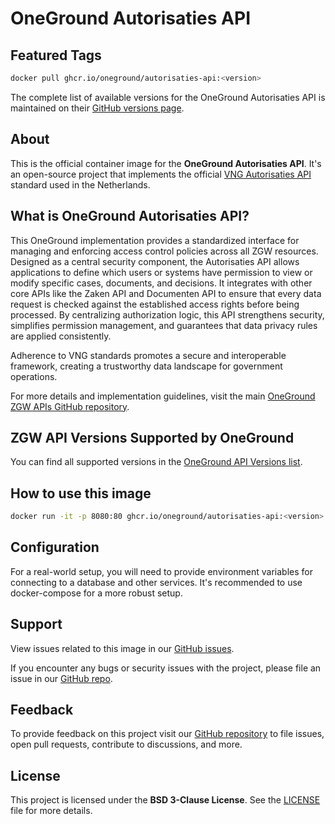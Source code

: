 # OneGround Autorisaties API

## Featured Tags

 ```bash
 docker pull ghcr.io/oneground/autorisaties-api:<version>
 ```

The complete list of available versions for the OneGround Autorisaties API is maintained on their [GitHub versions page](https://github.com/OneGround/ZGW-APIs/pkgs/container/autorisaties-api/versions).

## About

This is the official container image for the **OneGround Autorisaties API**. It's an open-source project that implements the official [VNG Autorisaties API](https://vng-realisatie.github.io/gemma-zaken/standaard/autorisaties) standard used in the Netherlands.

## What is OneGround Autorisaties API?

This OneGround implementation provides a standardized interface for managing and enforcing access control policies across all ZGW resources. Designed as a central security component, the Autorisaties API allows applications to define which users or systems have permission to view or modify specific cases, documents, and decisions. It integrates with other core APIs like the Zaken API and Documenten API to ensure that every data request is checked against the established access rights before being processed. By centralizing authorization logic, this API strengthens security, simplifies permission management, and guarantees that data privacy rules are applied consistently.

Adherence to VNG standards promotes a secure and interoperable framework, creating a trustworthy data landscape for government operations.

For more details and implementation guidelines, visit the main [OneGround ZGW APIs GitHub repository](https://github.com/OneGround/ZGW-APIs).

## ZGW API Versions Supported by OneGround

You can find all supported versions in the [OneGround API Versions list](https://dev.oneground.nl/docs/api-versions).

## How to use this image

```bash
docker run -it -p 8080:80 ghcr.io/oneground/autorisaties-api:<version>
```

## Configuration

For a real-world setup, you will need to provide environment variables for connecting to a database and other services. It's recommended to use docker-compose for a more robust setup.

## Support

View issues related to this image in our [GitHub issues](https://github.com/OneGround/ZGW-APIs/issues).

If you encounter any bugs or security issues with the project, please file an issue in our [GitHub repo](https://github.com/OneGround/ZGW-APIs/issues/new/choose).

## Feedback

To provide feedback on this project visit our [GitHub repository](https://github.com/OneGround/ZGW-APIs) to file issues, open pull requests, contribute to discussions, and more.

## License

This project is licensed under the **BSD 3-Clause License**. See the [LICENSE](https://github.com/OneGround/ZGW-APIs/blob/main/LICENSE) file for more details.
